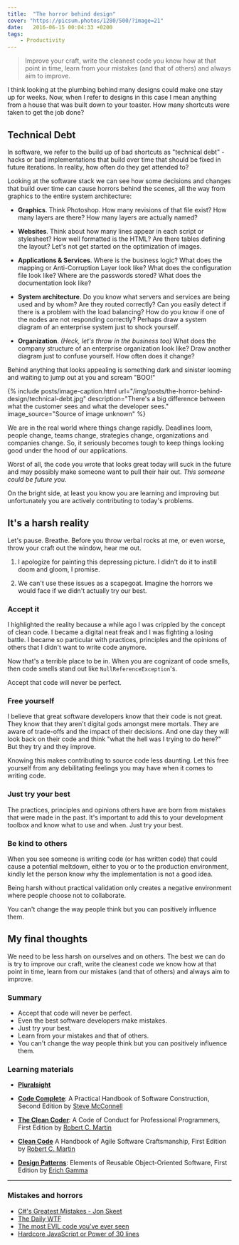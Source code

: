 ```yaml
---
title:  "The horror behind design"
cover: "https://picsum.photos/1280/500/?image=21"
date:   2016-06-15 00:04:33 +0200
tags: 
    - Productivity
---
```


> Improve your craft, write the cleanest code you know how at that point in time,
  learn from your mistakes (and that of others) and always aim to improve.

I think looking at the plumbing behind many designs could make one stay up for
weeks. Now, when I refer to designs in this case I mean anything from a house
that was built down to your toaster. How many shortcuts were taken to get
the job done?

## Technical Debt
In software, we refer to the build up of bad shortcuts as "technical debt" -
hacks or bad implementations that build over time that should be fixed in
future iterations. In reality, how often do they get attended to?

Looking at the software stack we can see how some decisions and changes that
build over time can cause horrors behind the scenes, all the way from graphics to the
entire system architecture:

* **Graphics**. Think Photoshop. How many revisions of that file exist? How many
  layers are there? How many layers are actually named?

* **Websites**. Think about how many lines appear in each script or stylesheet?
  How well formatted is the HTML? Are there tables defining the layout?
  Let's not get started on the optimization of images.

* **Applications & Services**. Where is the business logic? What does the mapping
  or Anti-Corruption Layer look like? What does the configuration file look
  like? Where are the passwords stored? What does the documentation look like?

* **System architecture**. Do you know what servers and services are being used
  and by whom? Are they routed correctly? Can you easily detect if there is a
  problem with the load balancing? How do you know if one of the nodes are not
  responding correctly? Perhaps draw a system diagram of an enterprise system
  just to shock yourself.

* **Organization**. *(Heck, let's throw in the business too)* What does the
  company structure of an enterprise organization look like? Draw another
  diagram just to confuse yourself. How often does it change?

Behind anything that looks appealing is something dark and sinister looming and
waiting to jump out at you and scream "BOO!"

{% include posts/image-caption.html
   url="/img/posts/the-horror-behind-design/technical-debt.jpg"
   description="There's a big difference between what the customer sees and what the developer sees."
   image_source="Source of image unknown"
%}

We are in the real world where things change rapidly. Deadlines loom,
people change, teams change, strategies change, organizations
and companies change. So, it seriously becomes tough to keep things looking
good under the hood of our applications.

Worst of all, the code you wrote that looks great today will suck in the
future and may possibly make someone want to pull their hair out. *This someone
could be future you.*

On the bright side, at least you know you are learning and improving but
unfortunately you are actively contributing to today's problems.

## It's a harsh reality
Let's pause. Breathe. Before you throw verbal rocks at me, or even worse, throw
your craft out the window, hear me out.

1. I apologize for painting this depressing picture. I didn't do it
   to instill doom and gloom, I promise.

2. We can't use these issues as a scapegoat. Imagine the horrors we would face if
   we didn't actually try our best.

### Accept it
I highlighted the reality because a while ago I was crippled by the concept of
clean code. I became a digital neat freak and I was fighting a losing battle.
I became so particular with practices, principles and the opinions of others
that I didn't want to write code anymore.

Now that's a terrible place to be in. When you are cognizant of code smells,
then code smells stand out like `NullReferenceException`'s.

Accept that code will never be perfect.

### Free yourself
I believe that great software developers know that their code is not great.
They know that they aren't digital gods amongst mere mortals. They are aware
of trade-offs and the impact of their decisions. And one day they will look
back on their code and think "what the hell was I trying to do here?"
But they try and they improve.

Knowing this makes contributing to source code less daunting. Let this free
yourself from any debilitating feelings you may have when it comes to writing
code.

### Just try your best
The practices, principles and opinions others have are born from mistakes that
were made in the past. It's important to add this to your development toolbox
and know what to use and when. Just try your best.

### Be kind to others
When you see someone is writing code (or has written code) that could cause a potential meltdown,
either to you or to the production environment, kindly let the person know
why the implementation is not a good idea.

Being harsh without practical validation only creates a negative environment
where people choose not to collaborate.

You can't change the way people think but you can positively influence them.

## My final thoughts
We need to be less harsh on ourselves and on others. The best we can do is try
to improve our craft, write the cleanest code we know how at that point in time,
learn from our mistakes (and that of others) and always aim to improve.

### Summary
* Accept that code will never be perfect.
* Even the best software developers make mistakes.
* Just try your best.
* Learn from your mistakes and that of others.
* You can't change the way people think but you can positively influence them.

### Learning materials
* [**Pluralsight**](https://www.pluralsight.com/)

* [**Code Complete**](https://www.amazon.com/Code-Complete-Practical-Handbook-Construction/dp/0735619670/):
  A Practical Handbook of Software Construction, Second Edition by
  [Steve McConnell](http://www.amazon.com/Steve-McConnell/e/B000APETRK/)

* [**The Clean Coder**](https://www.amazon.com/Clean-Coder-Conduct-Professional-Programmers/dp/0137081073/):
  A Code of Conduct for Professional Programmers, First Edition by
  [Robert C. Martin](http://www.amazon.com/Robert-C.-Martin/e/B000APG87E/)

* [**Clean Code**](https://www.amazon.com/Clean-Code-Handbook-Software-Craftsmanship/dp/0132350882/)
  A Handbook of Agile Software Craftsmanship, First Edition by
  [Robert C. Martin](http://www.amazon.com/Robert-C.-Martin/e/B000APG87E/)

* [**Design Patterns**](https://www.amazon.com/Design-Patterns-Elements-Reusable-Object-Oriented/dp/0201633612):
  Elements of Reusable Object-Oriented Software, First Edition by
  [Erich Gamma](http://www.amazon.com/Erich-Gamma/e/B000AQ3QWI/)

---

### Mistakes and horrors
* [C#'s Greatest Mistakes - Jon Skeet](https://vimeo.com/17151234)
* [The Daily WTF](http://thedailywtf.com/)
* [The most EVIL code you've ever seen](http://stackoverflow.com/questions/434414/what-is-the-most-evil-code-you-have-ever-seen-in-a-production-enterprise-environ)
* [Hardcore JavaScript or Power of 30 lines](http://ipestov.com/hardcore-javascript-or-power-of-30-lines/)
